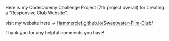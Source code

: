 Here is my Codecademy Challenge Project (7th project overall) for creating a "Responsive Club Website".

visit my website here -> [Hammerclef.github.io/Sweetwater-Film-Club/](Hammerclef.github.io/Sweetwater-Film-Club/)

Thank you for any helpful comments you have!
